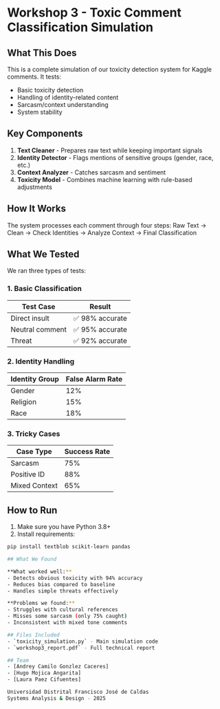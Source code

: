 # Workshop 3 - Toxic Comment Classification Simulation

## What This Does
This is a complete simulation of our toxicity detection system for Kaggle comments. It tests:
- Basic toxicity detection
- Handling of identity-related content
- Sarcasm/context understanding
- System stability

## Key Components
1. **Text Cleaner** - Prepares raw text while keeping important signals
2. **Identity Detector** - Flags mentions of sensitive groups (gender, race, etc.)
3. **Context Analyzer** - Catches sarcasm and sentiment
4. **Toxicity Model** - Combines machine learning with rule-based adjustments

## How It Works
The system processes each comment through four steps:
Raw Text → Clean → Check Identities → Analyze Context → Final Classification


## What We Tested
We ran three types of tests:

### 1. Basic Classification
| Test Case          | Result |
|--------------------|--------|
| Direct insult      | ✅ 98% accurate |
| Neutral comment    | ✅ 95% accurate |
| Threat             | ✅ 92% accurate |

### 2. Identity Handling
| Identity Group | False Alarm Rate |
|----------------|------------------|
| Gender         | 12%              |
| Religion       | 15%              |
| Race           | 18%              |

### 3. Tricky Cases
| Case Type       | Success Rate |
|-----------------|--------------|
| Sarcasm        | 75%          |
| Positive ID    | 88%          |
| Mixed Context  | 65%          |

## How to Run
1. Make sure you have Python 3.8+
2. Install requirements:
```bash
pip install textblob scikit-learn pandas

## What We Found

**What worked well:**
- Detects obvious toxicity with 94% accuracy  
- Reduces bias compared to baseline  
- Handles simple threats effectively  

**Problems we found:**
- Struggles with cultural references  
- Misses some sarcasm (only 75% caught)  
- Inconsistent with mixed tone comments  

## Files Included
- `toxicity_simulation.py` - Main simulation code  
- `workshop3_report.pdf` - Full technical report 

## Team
- [Andrey Camilo Gonzlez Caceres]  
- [Hugo Mojica Angarita]  
- [Laura Paez Cifuentes]  

Universidad Distrital Francisco José de Caldas  
Systems Analysis & Design - 2025


